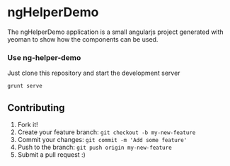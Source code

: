 # ngHelperDemo

The ngHelperDemo application is a small angularjs project generated with yeoman to show how the components can be used.

### Use ng-helper-demo

Just clone this repository and start the development server

```
grunt serve
````

## Contributing

1. Fork it!
2. Create your feature branch: `git checkout -b my-new-feature`
3. Commit your changes: `git commit -m 'Add some feature'`
4. Push to the branch: `git push origin my-new-feature`
5. Submit a pull request :)
